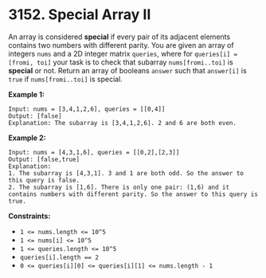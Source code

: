 # 3152. Special Array II
An array is considered **special** if every pair of its adjacent elements contains two numbers with different parity. You are given an array of integers `nums` and a 2D integer matrix `queries`, where for `queries[i] = [fromi, toi]` your task is to check that subarray `nums[fromi..toi]` is **special** or not. Return an array of booleans `answer` such that `answer[i]` is `true` if `nums[fromi..toi]` is special.

**Example 1:**
```
Input: nums = [3,4,1,2,6], queries = [[0,4]]
Output: [false]
Explanation: The subarray is [3,4,1,2,6]. 2 and 6 are both even.
```

**Example 2:**
```
Input: nums = [4,3,1,6], queries = [[0,2],[2,3]]
Output: [false,true]
Explanation:
1. The subarray is [4,3,1]. 3 and 1 are both odd. So the answer to this query is false.
2. The subarray is [1,6]. There is only one pair: (1,6) and it contains numbers with different parity. So the answer to this query is true.
```

**Constraints:**
- `1 <= nums.length <= 10^5`
- `1 <= nums[i] <= 10^5`
- `1 <= queries.length <= 10^5`
- `queries[i].length == 2`
- `0 <= queries[i][0] <= queries[i][1] <= nums.length - 1`
